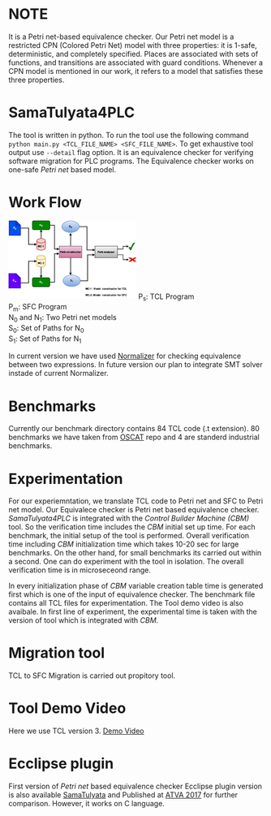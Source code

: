 # NOTE
It is a Petri net-based equivalence checker. Our Petri net model is a restricted CPN (Colored Petri Net) model with three properties: it is 1-safe, deterministic, and completely specified. Places are associated with sets of functions, and transitions are associated with guard conditions. Whenever a CPN model is mentioned in our work, it refers to a model that satisfies these three properties.
# SamaTulyata4PLC
 The tool is written in python. To run the tool use the following command
 `python main.py <TCL_FILE_NAME> <SFC_FILE_NAME>`. To get exhaustive tool output use 
 `--detail` flag option. It is an equivalence checker for verifying software migration for PLC programs. 
 The Equivalence  checker works on one-safe *Petri net* based model.
# Work Flow
<img src="https://github.com/soumyadipcsis/SamaTulyata4PLC/blob/main/workFlow.jpg" width="50%">  
P<sub>s</sub>: TCL Program <br>
P<sub>m</sub>: SFC Program  <br>
N<sub>0</sub> and N<sub>1</sub>: Two Petri net models  <br>
S<sub>0</sub>: Set of Paths for N<sub>0</sub>  <br>
S<sub>1</sub>: Set of Paths for N<sub>1</sub>  <br>

In current version we have used [Normalizer](https://ieeexplore.ieee.org/document/58767) for checking equivalence between two expressions.
In future version our plan to integrate SMT solver instade of current Normalizer.

# Benchmarks
 Currently our benchmark directory contains 84 TCL code (.t extension). 80 benchmarks we have taken from [OSCAT](https://www.oscat.de) repo and 4 are 
 standerd industrial benchmarks.
    
# Experimentation
 For our experiemntation, we translate TCL code to Petri net and SFC to Petri net model. 
 Our Equivalece checker is Petri net based equivalence checker. *SamaTulyata4PLC* is integrated 
 with the *Control Builder Machine (CBM)* tool. So the verification time includes the *CBM* initial set up time. 
 For each benchmark, the initial setup of the tool is performed. Overall verification time including *CBM* 
 initialization time which takes 10-20 sec for large benchmarks. On the other hand, for small benchmarks 
 its carried out within a second. One can do experiment with the tool in isolation. 
 The overall verification time is in microseceond range. 
 
 In every initialization phase of *CBM* variable creation table time is generated first which is one of the 
 input of equivalence checker. The benchmark file  contains all TCL files for experimentation. The Tool demo video 
 is also avaibale. In first line of experiment, the experimental time is taken with the version of tool 
 which is integrated with  *CBM*.  
 

    
# Migration tool 
TCL to SFC Migration is carried out propitory tool.
    

# Tool Demo Video
Here we use TCL version 3.
 [Demo Video](https://youtu.be/adc4NG8LuoI)

# Ecclipse plugin
 First version of *Petri net* based equivalence checker Ecclipse plugin version is also available [SamaTulyata](https://github.com/santonus/equivchecker) and Published at [ATVA 2017](https://link.springer.com/chapter/10.1007/978-3-319-68167-2_8) for further comparison. 
However, it works on C language. 

 
  
